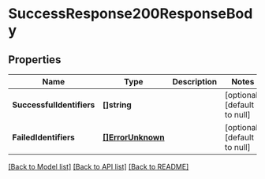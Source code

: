 # SuccessResponse200ResponseBody

## Properties
Name | Type | Description | Notes
------------ | ------------- | ------------- | -------------
**SuccessfulIdentifiers** | **[]string** |  | [optional] [default to null]
**FailedIdentifiers** | [**[]ErrorUnknown**](.md) |  | [optional] [default to null]

[[Back to Model list]](../README.md#documentation-for-models) [[Back to API list]](../README.md#documentation-for-api-endpoints) [[Back to README]](../README.md)



